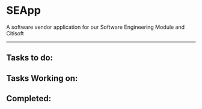 # SEApp
A software vendor application for our Software Engineering Module and Citisoft

-------------------------------------------------------------------------------------------------------------
**Tasks to do:**
-------------------------------------------------------------------------------------------------------------
**Tasks Working on:**
-------------------------------------------------------------------------------------------------------------
**Completed:**
-------------------------------------------------------------------------------------------------------------


